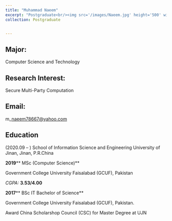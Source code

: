 ```yaml
---
title: "Muhammad Naeem"
excerpt: "Postgraduate<br/><img src='/images/Naeem.jpg' height='500' width='300'>"
collection: Postgraduate


---
```



Major:   
---
Computer Science and Technology 

Research Interest:   
---
Secure Multi-Party Computation

Email:            
---
m\_naeem78667@yahoo.com


Education
----
(2020.09 –  ) 
School of Information Science and Engineering 
University of Jinan, Jinan, P.R.China 

**2019**** MSc (Computer Science)**

Government College University Faisalabad (GCUF), Pakistan

_CGPA:_ **3.53/4.00**

**2017**** BSc IT Bachelor of Science**

Government College University Faisalabad (GCUF), Pakistan.



Award
China Scholarshop Council (CSC) for Master Degree at UJN 
